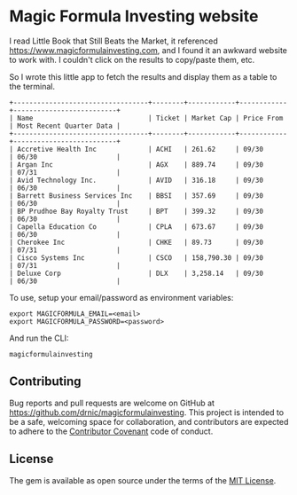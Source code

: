 # Magic Formula Investing website

I read Little Book that Still Beats the Market, it referenced https://www.magicformulainvesting.com, and I found it an awkward website to work with. I couldn't click on the results to copy/paste them, etc.

So I wrote this little app to fetch the results and display them as a table to the terminal.

```
+----------------------------------+--------+------------+------------+--------------------------+
| Name                             | Ticket | Market Cap | Price From | Most Recent Quarter Data |
+----------------------------------+--------+------------+------------+--------------------------+
| Accretive Health Inc             | ACHI   | 261.62     | 09/30      | 06/30                    |
| Argan Inc                        | AGX    | 889.74     | 09/30      | 07/31                    |
| Avid Technology Inc.             | AVID   | 316.18     | 09/30      | 06/30                    |
| Barrett Business Services Inc    | BBSI   | 357.69     | 09/30      | 06/30                    |
| BP Prudhoe Bay Royalty Trust     | BPT    | 399.32     | 09/30      | 06/30                    |
| Capella Education Co             | CPLA   | 673.67     | 09/30      | 06/30                    |
| Cherokee Inc                     | CHKE   | 89.73      | 09/30      | 07/31                    |
| Cisco Systems Inc                | CSCO   | 158,790.30 | 09/30      | 07/31                    |
| Deluxe Corp                      | DLX    | 3,258.14   | 09/30      | 06/30                    |
```

To use, setup your email/password as environment variables:

```
export MAGICFORMULA_EMAIL=<email>
export MAGICFORMULA_PASSWORD=<password>
```

And run the CLI:

```
magicformulainvesting
```

## Contributing

Bug reports and pull requests are welcome on GitHub at https://github.com/drnic/magicformulainvesting. This project is intended to be a safe, welcoming space for collaboration, and contributors are expected to adhere to the [Contributor Covenant](http://contributor-covenant.org) code of conduct.


## License

The gem is available as open source under the terms of the [MIT License](http://opensource.org/licenses/MIT).
